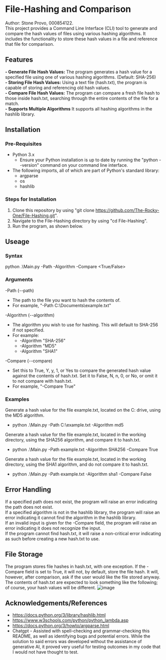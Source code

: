 # File-Hashing and Comparison
Author: Stone Provo, 000854122.<br>
This project provides a Command Line Interface (CLI) tool to generate and compare the hash values of files using various hashing algorithms. It includes the functionality to store these hash values in a file and reference that file for comparison.

## Features
<b>- Generate File Hash Values:</b> The program generates a hash value for a specified file using one of various hashing algorithms. (Default: SHA-256) <br>
<b>- Storing File Hash Values:</b> Using a text file (hash.txt), the program is capable of storing and referencing old hash values. <br>
<b>- Compare File Hash Values:</b> The program can compare a fresh file hash to those inside hash.txt, searching through the entire contents of the file for a match.<br>
<b>- Supports Multiple Algorithms</b> It supports all hashing algorithms in the hashlib library.<br>

## Installation
### Pre-Requisites
- Python 3.x
  - Ensure your Python installation is up to date by running the "python --version" command on your command line interface.
- The following imports, all of which are part of Python's standard library:
  - argparse
  - os
  - hashlib

### Steps for Installation
1. Clone this repository by using "git clone https://github.com/The-Rocky-One/File-Hashing.git".
2. Navigate to the File-Hashing directory by using "cd File-Hashing".
3. Run the program, as shown below.

## Useage
### Syntax
python .\Main.py -Path <path> -Algorithm <algorithm> -Compare <True/False>

### Arguments
-Path (--path)
  - The path to the file you want to hash the contents of.
  - For example, "-Path C:\Documents\example.txt"

-Algorithm (--algorithm)
  - The algorithm you wish to use for hashing. This will default to SHA-256 if not specified.
  - For example:
      - -Algorithm "SHA-256"
      - -Algorithm "MD5"
      - -Algorithm "SHA1"

-Compare (--compare)
  - Set this to True, Y, y, 1, or Yes to compare the generated hash value against the contents of hash.txt. Set it to False, N, n, 0, or No, or omit it to not compare with hash.txt.
  - For example, "-Compare True"

### Examples
Generate a hash value for the file example.txt, located on the C: drive, using the MD5 algorithm.
- python .\Main.py -Path C:\example.txt -Algorithm md5

Generate a hash value for the file example.txt, located in the working directory, using the SHA256 algorithm, and compare it to hash.txt.
- python .\Main.py -Path example.txt -Algorithm SHA256 -Compare True

Generate a hash value for the file example.txt, located in the working directory, using the SHA1 algorithm, and do not compare it to hash.txt.
- python .\Main.py -Path example.txt -Algorithm sha1 -Compare False

## Error Handling
If a specified path does not exist, the program will raise an error indicating the path does not exist.<br>
If a specified algorithm is not in the hashlib library, the program will raise an error indicating it cannot find the algorithm in the hashlib library.<br>
If an invalid input is given for the -Compare field, the program will raise an error indicating it does not recognize the input.<br>
If the program cannot find hash.txt, it will raise a non-critical error indicating as such before creating a new hash.txt to use.<br>

## File Storage
The program stores file hashes in hash.txt, with one exception. If the -Compare field is set to True, it will not, by default, store the file hash. It will, however, after comparison, ask if the user would like the file stored anyway.<br>
The contents of hash.txt are expected to look something like the following; of course, your hash values will be different.
![image](https://github.com/user-attachments/assets/6cdd7100-0537-470e-90a4-ca8df0ac9dee)

## Acknowledgements/References
- https://docs.python.org/3/library/hashlib.html
- https://www.w3schools.com/python/python_lambda.asp
- https://docs.python.org/3/howto/argparse.html
- Chatgpt - Assisted with spell-checking and grammar-checking this README, as well as identifying bugs and potential errors. While the solution to said errors was developed without the assistance of generative AI, it proved very useful for testing outcomes in my code that I would not have thought to test.
